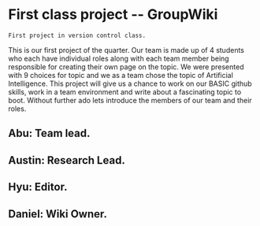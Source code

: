 # First class project -- GroupWiki

    First project in version control class.
  
   This is our first project of the quarter. Our team is made up of 4 students who each have individual roles along with each team member being responsible 
  for creating their own page on the topic. We were presented with 9 choices for topic and we as a team chose the topic of Artificial Intelligence. This project will give
  us a chance to work on our BASIC github skills, work in a team environment and write about a fascinating topic to boot. Without further ado lets introduce
  the members of our team and their roles.
 
 ##  Abu: Team lead.
 
 ##  Austin: Research Lead.
 
 ##  Hyu: Editor.
 
 ##  Daniel: Wiki Owner.
